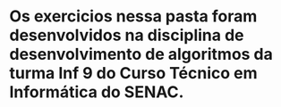 # Os exercicios nessa pasta foram desenvolvidos na disciplina de desenvolvimento de algoritmos da turma Inf 9 do Curso Técnico em Informática do SENAC.
